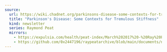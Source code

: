 ```yaml
---
source:
  url: https://wiki.chadnet.org/parkinsons-disease-some-contexts-for-tremulous-stiffness.pdf
  title: "Parkinson's Disease: Some Contexts for Tremulous Stiffness"
  kind: newsletter
  series: Raymond Peat
  mirrors:
    - https://expulsia.com/health/peat-index/March%202017%20-%20Ray%20Peat's%20Newsletter.pdf
    - https://github.com/0x2447196/raypeatarchive/blob/main/documents/newsletters/parkinsons-disease-some-contexts-for-tremulous-stiffness.txt
---
```

